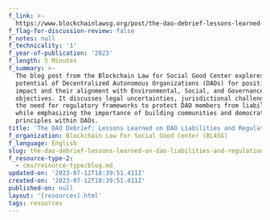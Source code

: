```yaml
---
f_link: >-
  https://www.blockchainlawsg.org/post/the-dao-debrief-lessons-learned-on-dao-liabilities-and-regulations
f_flag-for-discussion-review: false
f_notes: null
f_technicality: '1'
f_year-of-publication: '2023'
f_length: 5 Minutes
f_summary: >-
  The blog post from the Blockchain Law for Social Good Center explores the
  potential of Decentralized Autonomous Organizations (DAOs) for positive social
  impact and their alignment with Environmental, Social, and Governance (ESG)
  objectives. It discusses legal uncertainties, jurisdictional challenges, and
  the need for regulatory frameworks to protect DAO members from liabilities,
  while emphasizing the importance of building communities and democratic
  principles within DAOs.
title: 'The DAO Debrief: Lessons Learned on DAO Liabilities and Regulations'
f_organization: Blockchain Law For Social Good Center (BL4SG)
f_language: English
slug: the-dao-debrief-lessons-learned-on-dao-liabilities-and-regulations
f_resource-type-2:
  - cms/resource-type/blog.md
updated-on: '2023-07-12T18:39:51.411Z'
created-on: '2023-07-12T18:39:51.411Z'
published-on: null
layout: '[resources].html'
tags: resources
---
```



